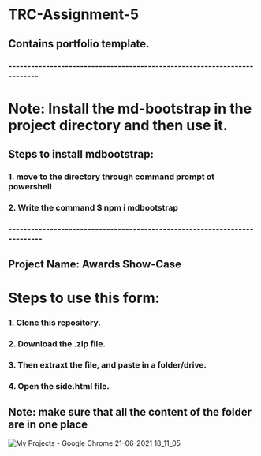 # TRC-Assignment-5

## Contains portfolio template.

### -------------------------------------------------------------------------
# Note:  Install the md-bootstrap in the project directory and then use it.

## Steps to install mdbootstrap:
### 1. move to the directory through command prompt ot powershell
### 2. Write the command $  npm i mdbootstrap
### --------------------------------------------------------------------------

## Project Name: Awards Show-Case

# Steps to use this form:

### 1. Clone this repository.
### 2. Download the .zip file.
### 3. Then extraxt the file, and paste in a folder/drive.
### 4. Open the side.html file.

## Note: make sure that all the content of the folder are in one place

![My Projects - Google Chrome 21-06-2021 18_11_05](https://user-images.githubusercontent.com/64792024/122764023-a6429c80-d2bc-11eb-9c14-68c08a1fdcea.png)

